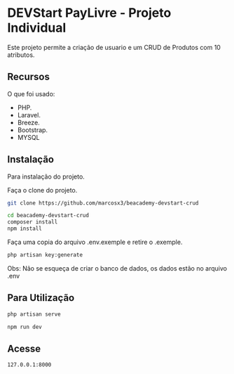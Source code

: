 # DEVStart PayLivre - Projeto Individual


Este projeto permite a criação de usuario e um CRUD de Produtos com 10 atributos.

## Recursos

O que foi usado:

- PHP.
- Laravel.
- Breeze.
- Bootstrap.
- MYSQL
## Instalação

Para instalação do projeto.

Faça o clone do projeto.
```sh
git clone https://github.com/marcosx3/beacademy-devstart-crud
```

```sh
cd beacademy-devstart-crud
composer install
npm install
```

Faça uma copia do arquivo .env.exemple e retire o .exemple.

```sh
php artisan key:generate
```
Obs: Não se esqueça de criar o banco de dados, os dados estão no arquivo .env

## Para Utilização
```sh
php artisan serve
```
```sh
npm run dev
```
## Acesse 

```sh
127.0.0.1:8000
```
